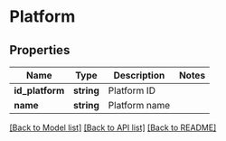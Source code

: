 # Platform

## Properties
Name | Type | Description | Notes
------------ | ------------- | ------------- | -------------
**id_platform** | **string** | Platform ID | 
**name** | **string** | Platform name | 

[[Back to Model list]](../README.md#documentation-for-models) [[Back to API list]](../README.md#documentation-for-api-endpoints) [[Back to README]](../README.md)


